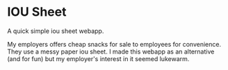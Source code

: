 # IOU Sheet

A quick simple iou sheet webapp.

My employers offers cheap snacks for sale to employees for convenience.   They use a messy paper iou sheet.  I made this webapp as an alternative (and for fun) but my employer's interest in it seemed lukewarm.
